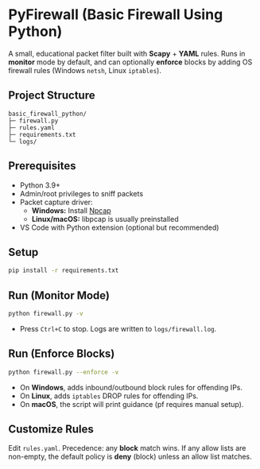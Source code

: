 # PyFirewall (Basic Firewall Using Python)

A small, educational packet filter built with **Scapy** + **YAML** rules.
Runs in **monitor** mode by default, and can optionally **enforce** blocks
by adding OS firewall rules (Windows `netsh`, Linux `iptables`).

## Project Structure
```
basic_firewall_python/
├─ firewall.py
├─ rules.yaml
├─ requirements.txt
└─ logs/
```

## Prerequisites
- Python 3.9+
- Admin/root privileges to sniff packets
- Packet capture driver:
  - **Windows:** Install [Npcap](https://npcap.com/)
  - **Linux/macOS:** libpcap is usually preinstalled
- VS Code with Python extension (optional but recommended)

## Setup
```bash
pip install -r requirements.txt
```

## Run (Monitor Mode)
```bash
python firewall.py -v
```
- Press `Ctrl+C` to stop. Logs are written to `logs/firewall.log`.

## Run (Enforce Blocks)
```bash
python firewall.py --enforce -v
```
- On **Windows**, adds inbound/outbound block rules for offending IPs.
- On **Linux**, adds `iptables` DROP rules for offending IPs.
- On **macOS**, the script will print guidance (pf requires manual setup).

## Customize Rules
Edit `rules.yaml`. Precedence: any **block** match wins. If any allow lists
are non-empty, the default policy is **deny** (block) unless an allow list matches.


